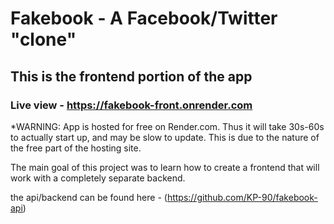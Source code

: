 # Fakebook - A Facebook/Twitter "clone"

## This is the frontend portion of the app

### Live view - https://fakebook-front.onrender.com

*WARNING: App is hosted for free on Render.com. Thus it will take 30s-60s to actually start up, and may be slow to update. This is due to the nature of the 
free part of the hosting site.



The main goal of this project was to learn how to create a frontend that will work with a completely separate backend. 

the api/backend can be found here - (https://github.com/KP-90/fakebook-api)